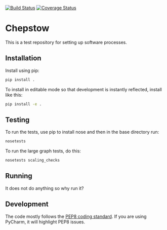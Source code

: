 [![Build Status](https://travis-ci.org/ACI-ESP/chepstow.svg?branch=dev)](https://travis-ci.org/ACI-ESP/chepstow)
[![Coverage Status](https://coveralls.io/repos/github/ACI-ESP/chepstow/badge.svg?branch=dev)](https://coveralls.io/github/ACI-ESP/chepstow?branch=dev)

Chepstow
=============
This is a test repository for setting up software processes.

Installation
----------------
Install using pip:
```bash
pip install .
```

To install in editable mode so that development is instantly reflected, install like this:
```bash
pip install -e .
```

Testing
-------------
To run the tests, use pip to install nose and then in the base directory run:

```bash
nosetests
```

To run the large graph tests, do this:
```bash
nosetests scaling_checks
```

Running
---------------
It does not do anything so why run it?

Development
-----------
The code mostly follows the [PEP8 coding standard](https://www.python.org/dev/peps/pep-0008/).
If you are using PyCharm, it will highlight PEP8 issues.